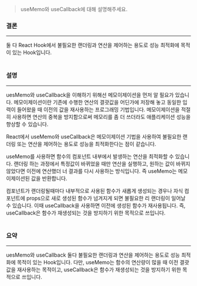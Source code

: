 > useMemo와 useCallback에 대해 설명해주세요.  


### 결론 
<hr>
둘 다 React Hook에서 불필요한 랜더링과 연산을 제어하는 용도로 성능 최적화에 목적이 있는 Hook입니다.  
<br><br>

### 설명
<hr>
uesMemo와 useCallback을 이해하기 위해선 메모이제이션을 먼저 알 필요가 있습니다. 메모이제이션이란 기존에 수행한 연산의 결괏값을 어딘가에 저장해 놓고 동일한 입력이 들어왔을 때 이전의 값을 재사용하는 프로그래밍 기법입니다. 메모이제이션을 적절히 사용하면 연산의 중복을 방지함으로써 메모리를 좀 더 쓰더라도 애플리케이션 성능을 향상할 수 있습니다.

React에서 useMemo와 useCallback은 메모이제이션 기법을 사용하여 불필요한 랜더링 또는 연산을 제어하는 용도로 성능을 최적화한다는 점이 같습니다.

useMemo를 사용하면 함수의 컴포넌트 내부에서 발생하는 연산을 최적화할 수 있습니다. 랜더링 하는 과정에서 특정값이 바뀌었을 때만 연산을 실행하고, 원하는 값이 바뀌지 않았다면 이전에 연산했더 너 결과를 다시 사용하는 방식입니다. 즉 useMemo는 메모이제이션된 값을 반환합니다. 

컴포넌트가 랜더링될때마다 내부적으로 사용된 함수가 새롭게 생성되는 경우나 자식 컴포넌트에 props으로 새로 생성된 함수가 넘겨지게 되면 불필요한 리 랜더링이 일어날 수 있습니다.  이때 useCallback을 사용하면 이전에 생성된 함수가 재사용됩니다. 즉, useCallback은 함수가 재생성되는 것을 방지하기 위한 목적으로 쓰입니다.   
<br>

### 요약 
<hr>
uesMemo와 useCallback 둘다 불필요한 랜더링과 연산을 제어하는 용도로 성능 최적화에 목적이 있는 Hook입니다. 다만, useMemo는 함수의 연산량이 많을 때 이전 결괏값을 재사용하는 목적이고, useCallback은 함수가 재생성되는 것을 방지하기 위한 목적으로 쓰입니다. 

